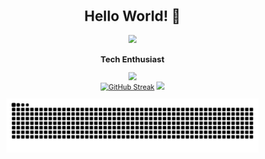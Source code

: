 <div id="header" align="center">
  <h1> 
    Hello World! 👋
  </h1>
  <img align="center" src="https://visitor-badge.laobi.icu/badge?page_id=nyomr.nyomr&left_color=royalblue&right_color=black"  />
  <h3 align="center">
    Tech Enthusiast
  </h3>
  <img src="https://user-images.githubusercontent.com/22107794/139580686-887df369-edb8-4bc8-b607-4fbf6d7e4866.gif">
</div>
<div id="content" align="center">
  <a href="https://github.com/nyomr"><img height="193px" src="https://github-readme-streak-stats.herokuapp.com?user=nyomr&theme=gotham" alt="GitHub Streak" /></a>
  <a href="https://github.com/nyomr"><img height="193px" src="https://github-readme-stats.vercel.app/api/top-langs/?username=nyomr&layout=compact&theme=gotham" /></a>
</div>
<div id="content-2" align="center">
  
</div>

![Snake animation](https://raw.githubusercontent.com/nyomr/nyomr/output/github-contribution-grid-snake-dark.svg)

